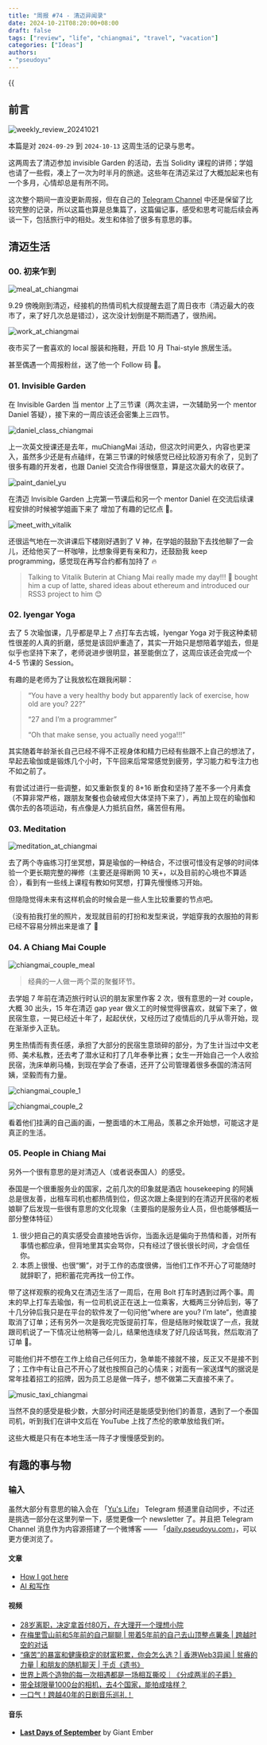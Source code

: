 ```yaml
---
title: "周报 #74 - 清迈异闻录"
date: 2024-10-21T08:20:00+08:00
draft: false
tags: ["review", "life", "chiangmai", "travel", "vacation"]
categories: ["Ideas"]
authors:
- "pseudoyu"
---
```


{{<audio src="audios/photograph.mp3" caption="《Photograph - Ed Sheeran》" >}}

## 前言

![weekly_review_20241021](https://image.pseudoyu.com/images/weekly_review_20241021.png)

本篇是对 `2024-09-29` 到 `2024-10-13` 这周生活的记录与思考。

这两周去了清迈参加 invisible Garden 的活动，去当 Solidity 课程的讲师；学姐也请了一些假，凑上了一次为时半月的旅途。这些年在清迈呆过了大概加起来也有一个多月，心情却总是有所不同。

这次整个期间一直没更新周报，但在自己的 [Telegram Channel](https://t.me/pseudoyulife) 中还是保留了比较完整的记录，所以这篇也算是总集篇了，这篇偏记事，感受和思考可能后续会再谈一下，包括旅行中的相处。发生和体验了很多有意思的事。

## 清迈生活

### 00. 初来乍到

![meal_at_chiangmai](https://image.pseudoyu.com/images/meal_at_chiangmai.jpg)

9.29 傍晚刚到清迈，经接机的热情司机大叔提醒去逛了周日夜市（清迈最大的夜市了，来了好几次总是错过），这次没计划倒是不期而遇了，很热闹。

![work_at_chiangmai](https://image.pseudoyu.com/images/work_at_chiangmai.jpg)

夜市买了一套喜欢的 local 服装和拖鞋，开启 10 月 Thai-style 旅居生活。

甚至偶遇一个周报粉丝，送了他一个 Follow 码 🤣。

### 01. Invisible Garden

在 Invisible Garden 当 mentor 上了三节课（两次主讲，一次辅助另一个 mentor Daniel 答疑），接下来的一周应该还会密集上三四节。

![daniel_class_chiangmai](https://image.pseudoyu.com/images/daniel_class_chiangmai.jpg)

上一次英文授课还是去年，muChiangMai 活动，但这次时间更久，内容也更深入，虽然多少还是有点磕绊，在第三节课的时候感觉已经比较游刃有余了，见到了很多有趣的开发者，也跟 Daniel 交流合作得很惬意，算是这次最大的收获了。

![paint_daniel_yu](https://image.pseudoyu.com/images/paint_daniel_yu.jpg)

在清迈 Invisible Garden 上完第一节课后和另一个 mentor Daniel 在交流后续课程安排的时候被学姐画下来了 增加了有趣的记忆点 🥰。

![meet_with_vitalik](https://image.pseudoyu.com/images/meet_with_vitalik.jpg)

还很运气地在一次讲课后下楼刚好遇到了 V 神，在学姐的鼓励下去找他聊了一会儿，还给他买了一杯咖啡，比想象得更有亲和力，还鼓励我 keep programming，感觉现在再写合约都有加持了 🔥

> Talking to Vitalik Buterin at Chiang Mai really made my day!!! 🥹 bought him a cup of latte, shared ideas about ethereum and introduced our RSS3 project to him 😊

### 02. Iyengar Yoga

去了 5 次瑜伽课，几乎都是早上 7 点打车去古城，Iyengar Yoga 对于我这种柔韧性很差的人真的折磨，感觉是该回炉重造了，其实一开始只是想陪着学姐去，但是似乎也坚持下来了，老师说进步很明显，甚至能倒立了，这周应该还会完成一个 4-5 节课的 Session。

有趣的是老师为了让我放松在跟我闲聊：

> “You have a very healthy body but apparently lack of exercise, how old are you? 22?”
>
> “27 and I’m a programmer”
>
> “Oh that make sense, you actually need yoga!!!”

其实随着年龄渐长自己已经不得不正视身体和精力已经有些跟不上自己的想法了，早起去瑜伽或是锻炼几个小时，下午回来后常常感觉到疲劳，学习能力和专注力也不如之前了。

有尝试过进行一些调整，如又重新恢复的 8+16 断食和坚持了差不多一个月素食（不算非常严格，跟朋友聚餐也会破戒但大体坚持下来了），再加上现在的瑜伽和偶尔去的各项运动，有点像是人力抵抗自然，痛苦但有用。

### 03. Meditation

![meditation_at_chiangmai](https://image.pseudoyu.com/images/meditation_at_chiangmai.jpg)

去了两个寺庙练习打坐冥想，算是瑜伽的一种结合，不过很可惜没有足够的时间体验一个更长期完整的禅修（主要还是得断网 10 天+，以及目前的心境也不算适合），看到有一些线上课程有教如何冥想，打算先慢慢练习开始。

但隐隐觉得未来有这样机会的时候会是一些人生比较重要的节点吧。

（没有拍我打坐的照片，发现就目前的打扮和发型来说，学姐穿我的衣服拍的背影已经不容易分辨出来是谁了 🤣

### 04. A Chiang Mai Couple

![chiangmai_couple_meal](https://image.pseudoyu.com/images/chiangmai_couple_meal.jpg)

> 经典的一人做一两个菜的聚餐环节。

去学姐 7 年前在清迈旅行时认识的朋友家里作客 2 次，很有意思的一对 couple，大概 30 出头，15 年在清迈 gap year 做义工的时候觉得很喜欢，就留下来了，做民宿生意，一晃已经近十年了，起起伏伏，又经历过了疫情后的几乎从零开始，现在渐渐步入正轨。

男生热情而有责任感，承担了大部分的民宿生意琐碎的部分，为了生计当过中文老师、美术私教，还去考了潜水证和打了几年泰拳比赛；女生一开始自己一个人收拾民宿，洗床单刷马桶，到现在学会了泰语，还开了公司管理着很多泰国的清洁阿姨，坚毅而有力量。

![chiangmai_couple_1](https://image.pseudoyu.com/images/chiangmai_couple_1.jpg)

![chiangmai_couple_2](https://image.pseudoyu.com/images/chiangmai_couple_2.jpg)

看着他们挂满的自己画的画，一整面墙的木工用品，羡慕之余开始想，可能这才是真正的生活。

### 05. People in Chiang Mai

另外一个很有意思的是对清迈人（或者说泰国人）的感受。

泰国是一个很重服务业的国家，之前几次的印象就是酒店 housekeeping 的阿姨总是很友善，出租车司机也都热情到位，但这次跟上条提到的在清迈开民宿的老板娘聊了后发现一些很有意思的文化现象（主要指的是服务业人员，但也能够概括一部分整体特征）

1. 很少把自己的真实感受会直接地告诉你，当面永远是偏向于热情和善，对所有事情也都应承，但背地里其实会骂你，只有经过了很长很长时间，才会信任你。
2. 本质上很慢、也很“懒”，对于工作的态度很佛，当他们工作不开心了可能随时就辞职了，把积蓄花完再找一份工作。

带了这样观察的视角又在清迈生活了一周后，在用 Bolt 打车时遇到过两个事。周末的早上打车去瑜伽，有一位司机说正在送上一位乘客，大概两三分钟后到，等了十几分钟后我只是在平台的软件发了一句问他”where are you? I’m late“，他直接取消了订单；还有另外一次是我吃完饭提前打车，但是结账时候耽误了一点，我就跟司机说了一下情况让他稍等一会儿，结果他连续发了好几段话骂我，然后取消了订单 🤡。

可能他们并不想在工作上给自己任何压力，急单能不接就不接，反正又不是接不到了；工作中有让自己不开心了就也按照自己的心情来；对面有一家送煤气的据说是常年挂着招工的招牌，因为员工总是做一阵子，想不做第二天直接不来了。

![music_taxi_chiangmai](https://image.pseudoyu.com/images/music_taxi_chiangmai.jpg)

当然不良的感受是极少数，大部分时间还是能感受到他们的善意，遇到了一个泰国司机，听到我们在讲中文后在 YouTube 上找了杰伦的歌单放给我们听。

这些大概是只有在本地生活一阵子才慢慢感受到的。

## 有趣的事与物

### 输入

虽然大部分有意思的输入会在 「[Yu's Life](https://t.me/pseudoyulife)」 Telegram 频道里自动同步，不过还是挑选一部分在这里列举一下，感觉更像一个 newsletter 了。并且把 Telegram Channel 消息作为内容源搭建了一个微博客 —— 「[daily.pseudoyu.com](https://daily.pseudoyu.com/)」，可以更方便浏览了。

#### 文章

- [How I got here](https://pthorpe92.dev/intro/my-story/)
- [AI 和写作](https://lutaonan.com/blog/ai-writing/)

#### 视频

- [28岁离职，决定拿首付80万，在大理开一个理想小院](https://www.bilibili.com/video/BV1mFxFePEmW)
- [在梅里雪山前和5年前的自己聊聊 | 带着5年前的自己去山顶整点薯条 | 跨越时空的对话](https://www.bilibili.com/video/BV1E94PeqENL)
- [“痛苦”的暴富和健康稳定的财富积累，你会怎么选？| 香港Web3异闻 | 贫瘠的力量 | 和朋友的随机聊天 | 于贞《遗书》](https://www.bilibili.com/video/BV1z62WYdE7x)
- [世界上两个造物的每一次相遇都是一场相互撕咬｜《分成两半的子爵》](https://www.bilibili.com/video/BV1cH2VYFEwQ)
- [带全球限量1000台的相机，去4个国家，能拍成啥样？](https://www.bilibili.com/video/BV1AU12YdEzm)
- [一口气！跨越40年的日剧音乐巡礼！](https://www.bilibili.com/video/BV1f82SYbE8T)

#### 音乐

- [**Last Days of September**](https://open.spotify.com/track/0tlHETFHJZe9OUeVBB0QO8) by Giant Ember
